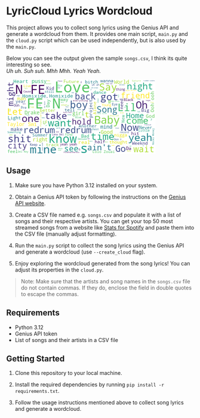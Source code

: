# LyricCloud Lyrics Wordcloud

This project allows you to collect song lyrics using the Genius API and generate a wordcloud from them. 
It provides one main script, `main.py` and the `cloud.py` script which can be used independently, but is also used by the `main.py`.

Below you can see the output given the sample `songs.csv`, I think its quite interesting so see. <br>
*Uh uh. Suh suh. Mhh Mhh. Yeah Yeah.*

![Sample Image](./resources/wordcloud.png)

## Usage

1. Make sure you have Python 3.12 installed on your system.

2. Obtain a Genius API token by following the instructions on the [Genius API website](https://genius.com/api-clients).

3. Create a CSV file named e.g. `songs.csv` and populate it with a list of songs and their respective artists. You can get your top 50 most streamed songs from a website like [Stats for Spotify](https://www.statsforspotify.com/) and paste them into the CSV file (manually adjust formatting).

4. Run the `main.py` script to collect the song lyrics using the Genius API and generate a wordcloud (use `--create_cloud` flag).

6. Enjoy exploring the wordcloud generated from the song lyrics! You can adjust its properties in the `cloud.py`.

> Note: Make sure that the artists and song names in the `songs.csv` file do not contain commas. If they do, enclose the field in double quotes to escape the commas.

## Requirements

- Python 3.12
- Genius API token
- List of songs and their artists in a CSV file

## Getting Started

1. Clone this repository to your local machine.

2. Install the required dependencies by running `pip install -r requirements.txt`.

3. Follow the usage instructions mentioned above to collect song lyrics and generate a wordcloud.
